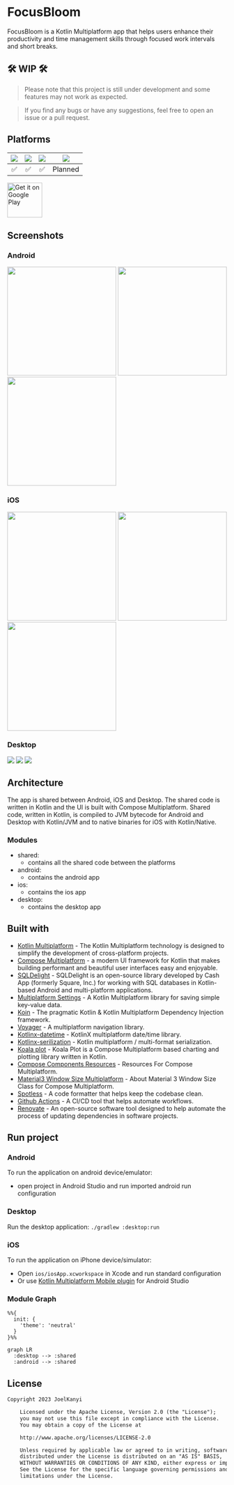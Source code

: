 # FocusBloom
FocusBloom is a Kotlin Multiplatform app that helps users enhance their productivity and time management skills through focused work intervals and short breaks.

## 🛠️ WIP 🛠️
> Please note that this project is still under development and some features may not work as expected.

> If you find any bugs or have any suggestions, feel free to open an issue or a pull request.

## Platforms
![](https://img.shields.io/badge/Android-black.svg?style=for-the-badge&logo=android) | ![](https://img.shields.io/badge/iOS-black.svg?style=for-the-badge&logo=apple) | ![](https://img.shields.io/badge/Desktop-black.svg?style=for-the-badge&logo=windows) | ![](https://img.shields.io/badge/Web-black.svg?style=for-the-badge&logo=google-chrome)
:----: | :----: | :----: | :----:
✅ | ✅ | ✅ | Planned
<a href='https://play.google.com/store/apps/details?id=com.joelkanyi.focusbloom.android'><img alt='Get it on Google Play' src='https://play.google.com/intl/en_us/badges/images/generic/en_badge_web_generic.png' height='80px'/></a>

## Screenshots
### Android
<img src="art/android_screen1.jpeg"  width="250"/> <img src="art/android_screen2.jpeg"  width="250"/> <img src="art/android_screen3.jpeg" width="250"/>

### iOS
<img src="art/ios_screen1.png"  width="250"/> <img src="art/ios_screen2.png"  width="250"/> <img src="art/ios_screen3.png"  width="250"/> 

### Desktop
<img src="art/dsk_screen1.png"/>
<img src="art/dsk_screen2.png"/>
<img src="art/dsk_screen3.png"/>

## Architecture
The app is shared between Android, iOS and Desktop. The shared code is written in Kotlin and the UI is built with Compose Multiplatform. Shared code, written in Kotlin, is compiled to JVM bytecode for Android and Desktop with Kotlin/JVM and to native binaries for iOS with Kotlin/Native.
### Modules
- shared:
  - contains all the shared code between the platforms
- android:
  - contains the android app
- ios:
  - contains the ios app 
- desktop:
  - contains the desktop app 

## Built with
- [Kotlin Multiplatform](https://kotlinlang.org/docs/multiplatform.html) - The Kotlin Multiplatform technology is designed to simplify the development of cross-platform projects.
- [Compose Multiplatform](https://www.jetbrains.com/lp/compose-multiplatform/) -  a modern UI framework for Kotlin that makes building performant and beautiful user interfaces easy and enjoyable.
- [SQLDelight](https://github.com/cashapp/sqldelight) - SQLDelight is an open-source library developed by Cash App (formerly Square, Inc.) for working with SQL databases in Kotlin-based Android and multi-platform applications.
- [Multiplatform Settings](https://github.com/russhwolf/multiplatform-settings) - A Kotlin Multiplatform library for saving simple key-value data.
- [Koin](https://insert-koin.io/) - The pragmatic Kotlin & Kotlin Multiplatform Dependency Injection framework.
- [Voyager](https://voyager.adriel.cafe/) - A multiplatform navigation library.
- [Kotlinx-datetime](https://github.com/Kotlin/kotlinx-datetime) - KotlinX multiplatform date/time library.
- [Kotlinx-serilization](https://github.com/Kotlin/kotlinx.serialization) - Kotlin multiplatform / multi-format serialization.
- [Koala plot](https://github.com/KoalaPlot/koalaplot-core) - Koala Plot is a Compose Multiplatform based charting and plotting library written in Kotlin.
- [Compose Components Resources](https://mvnrepository.com/artifact/org.jetbrains.compose.components/components-resources) - Resources For Compose Multiplatform.
- [Material3 Window Size Multiplatform](https://github.com/chrisbanes/material3-windowsizeclass-multiplatform) - About Material 3 Window Size Class for Compose Multiplatform.
- [Spotless](https://github.com/diffplug/spotless) - A code formatter that helps keep the codebase clean.
- [Github Actions](https://docs.github.com/en/actions) - A CI/CD tool that helps automate workflows.
- [Renovate](https://docs.renovatebot.com/) - An open-source software tool designed to help automate the process of updating dependencies in software projects.

## Run project
### Android
To run the application on android device/emulator:
- open project in Android Studio and run imported android run configuration

### Desktop
Run the desktop application: `./gradlew :desktop:run`

### iOS
To run the application on iPhone device/simulator:
- Open `ios/iosApp.xcworkspace` in Xcode and run standard configuration
- Or use [Kotlin Multiplatform Mobile plugin](https://plugins.jetbrains.com/plugin/14936-kotlin-multiplatform-mobile) for Android Studio

### Module Graph

```mermaid
%%{
  init: {
    'theme': 'neutral'
  }
}%%

graph LR
  :desktop --> :shared
  :android --> :shared
```

## License
```xml
Copyright 2023 JoelKanyi

    Licensed under the Apache License, Version 2.0 (the "License");
    you may not use this file except in compliance with the License.
    You may obtain a copy of the License at

    http://www.apache.org/licenses/LICENSE-2.0

    Unless required by applicable law or agreed to in writing, software
    distributed under the License is distributed on an "AS IS" BASIS,
    WITHOUT WARRANTIES OR CONDITIONS OF ANY KIND, either express or implied.
    See the License for the specific language governing permissions and
    limitations under the License.
```  
  